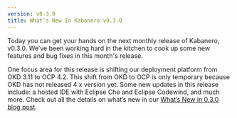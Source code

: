 ```yaml
---
version: v0.3.0
title: What's New In Kabanero v0.3.0
---
```


Today you can get your hands on the next monthly release of Kabanero, v0.3.0. We’ve been working hard in the kitchen to cook up some new features and bug fixes in this month's release.

One focus area for this release is shifting our deployment platform from OKD 3.11 to OCP 4.2. This shift from OKD to OCP is only temporary because OKD has not released 4.x version yet. Some new updates in this release include: a hosted IDE with Eclipse Che and Eclipse Codewind, and much more. Check out all the details on what’s new in our [What’s New in 0.3.0 blog post](/blog/2019/11/21/WhatsNew030.html).
